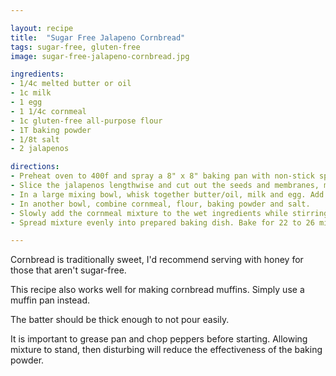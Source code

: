```yaml
---

layout: recipe
title:  "Sugar Free Jalapeno Cornbread"
tags: sugar-free, gluten-free
image: sugar-free-jalapeno-cornbread.jpg

ingredients:
- 1/4c melted butter or oil
- 1c milk
- 1 egg
- 1 1/4c cornmeal
- 1c gluten-free all-purpose flour
- 1T baking powder
- 1/8t salt
- 2 jalapenos

directions:
- Preheat oven to 400f and spray a 8" x 8" baking pan with non-stick spray (or rub with butter).
- Slice the jalapenos lengthwise and cut out the seeds and membranes, mince.
- In a large mixing bowl, whisk together butter/oil, milk and egg. Add the minced jalapenos.
- In another bowl, combine cornmeal, flour, baking powder and salt.
- Slowly add the cornmeal mixture to the wet ingredients while stirring gently. Do not over mix, the batter will still have a few lumps in it.
- Spread mixture evenly into prepared baking dish. Bake for 22 to 26 minutes, until a toothpick inserted in the center comes out clean. Cool for 10 to 15 minutes before slicing.

---
```


Cornbread is traditionally sweet, I'd recommend serving with honey for those that aren't sugar-free.

This recipe also works well for making cornbread muffins. Simply use a muffin pan instead.

The batter should be thick enough to not pour easily.

It is important to grease pan and chop peppers before starting. Allowing mixture to stand, then disturbing will reduce the effectiveness of the baking powder.

